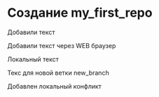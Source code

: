 # Создание my_first_repo

Добавили текст

Добавили текст через WEB браузер

Локальный текст

Текс для новой ветки new_branch

Добавлен локальный конфликт

